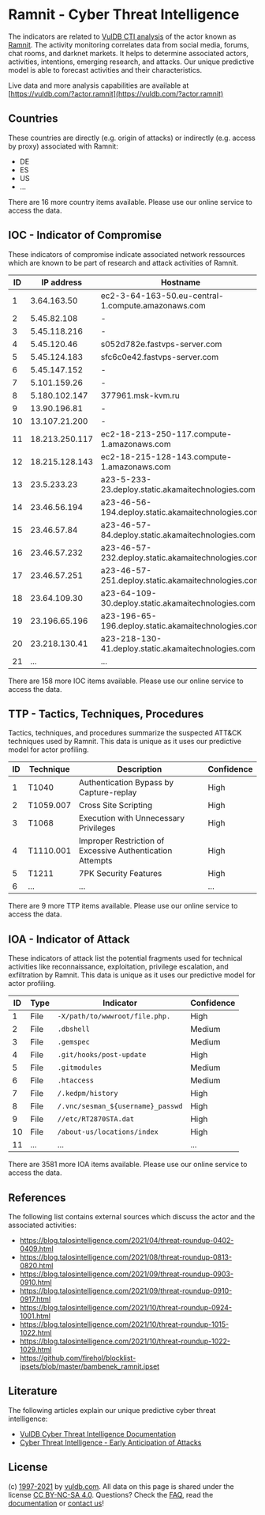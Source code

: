 # Ramnit - Cyber Threat Intelligence

The indicators are related to [VulDB CTI analysis](https://vuldb.com/?kb.cti) of the actor known as [Ramnit](https://vuldb.com/?actor.ramnit). The activity monitoring correlates data from social media, forums, chat rooms, and darknet markets. It helps to determine associated actors, activities, intentions, emerging research, and attacks. Our unique predictive model is able to forecast activities and their characteristics.

Live data and more analysis capabilities are available at [https://vuldb.com/?actor.ramnit](https://vuldb.com/?actor.ramnit)

## Countries

These countries are directly (e.g. origin of attacks) or indirectly (e.g. access by proxy) associated with Ramnit:

* DE
* ES
* US
* ...

There are 16 more country items available. Please use our online service to access the data.

## IOC - Indicator of Compromise

These indicators of compromise indicate associated network ressources which are known to be part of research and attack activities of Ramnit.

ID | IP address | Hostname | Confidence
-- | ---------- | -------- | ----------
1 | 3.64.163.50 | ec2-3-64-163-50.eu-central-1.compute.amazonaws.com | Medium
2 | 5.45.82.108 | - | High
3 | 5.45.118.216 | - | High
4 | 5.45.120.46 | s052d782e.fastvps-server.com | High
5 | 5.45.124.183 | sfc6c0e42.fastvps-server.com | High
6 | 5.45.147.152 | - | High
7 | 5.101.159.26 | - | High
8 | 5.180.102.147 | 377961.msk-kvm.ru | High
9 | 13.90.196.81 | - | High
10 | 13.107.21.200 | - | High
11 | 18.213.250.117 | ec2-18-213-250-117.compute-1.amazonaws.com | Medium
12 | 18.215.128.143 | ec2-18-215-128-143.compute-1.amazonaws.com | Medium
13 | 23.5.233.23 | a23-5-233-23.deploy.static.akamaitechnologies.com | High
14 | 23.46.56.194 | a23-46-56-194.deploy.static.akamaitechnologies.com | High
15 | 23.46.57.84 | a23-46-57-84.deploy.static.akamaitechnologies.com | High
16 | 23.46.57.232 | a23-46-57-232.deploy.static.akamaitechnologies.com | High
17 | 23.46.57.251 | a23-46-57-251.deploy.static.akamaitechnologies.com | High
18 | 23.64.109.30 | a23-64-109-30.deploy.static.akamaitechnologies.com | High
19 | 23.196.65.196 | a23-196-65-196.deploy.static.akamaitechnologies.com | High
20 | 23.218.130.41 | a23-218-130-41.deploy.static.akamaitechnologies.com | High
21 | ... | ... | ...

There are 158 more IOC items available. Please use our online service to access the data.

## TTP - Tactics, Techniques, Procedures

Tactics, techniques, and procedures summarize the suspected ATT&CK techniques used by Ramnit. This data is unique as it uses our predictive model for actor profiling.

ID | Technique | Description | Confidence
-- | --------- | ----------- | ----------
1 | T1040 | Authentication Bypass by Capture-replay | High
2 | T1059.007 | Cross Site Scripting | High
3 | T1068 | Execution with Unnecessary Privileges | High
4 | T1110.001 | Improper Restriction of Excessive Authentication Attempts | High
5 | T1211 | 7PK Security Features | High
6 | ... | ... | ...

There are 9 more TTP items available. Please use our online service to access the data.

## IOA - Indicator of Attack

These indicators of attack list the potential fragments used for technical activities like reconnaissance, exploitation, privilege escalation, and exfiltration by Ramnit. This data is unique as it uses our predictive model for actor profiling.

ID | Type | Indicator | Confidence
-- | ---- | --------- | ----------
1 | File | `-X/path/to/wwwroot/file.php.` | High
2 | File | `.dbshell` | Medium
3 | File | `.gemspec` | Medium
4 | File | `.git/hooks/post-update` | High
5 | File | `.gitmodules` | Medium
6 | File | `.htaccess` | Medium
7 | File | `/.kedpm/history` | High
8 | File | `/.vnc/sesman_${username}_passwd` | High
9 | File | `//etc/RT2870STA.dat` | High
10 | File | `/about-us/locations/index` | High
11 | ... | ... | ...

There are 3581 more IOA items available. Please use our online service to access the data.

## References

The following list contains external sources which discuss the actor and the associated activities:

* https://blog.talosintelligence.com/2021/04/threat-roundup-0402-0409.html
* https://blog.talosintelligence.com/2021/08/threat-roundup-0813-0820.html
* https://blog.talosintelligence.com/2021/09/threat-roundup-0903-0910.html
* https://blog.talosintelligence.com/2021/09/threat-roundup-0910-0917.html
* https://blog.talosintelligence.com/2021/10/threat-roundup-0924-1001.html
* https://blog.talosintelligence.com/2021/10/threat-roundup-1015-1022.html
* https://blog.talosintelligence.com/2021/10/threat-roundup-1022-1029.html
* https://github.com/firehol/blocklist-ipsets/blob/master/bambenek_ramnit.ipset

## Literature

The following articles explain our unique predictive cyber threat intelligence:

* [VulDB Cyber Threat Intelligence Documentation](https://vuldb.com/?kb.cti)
* [Cyber Threat Intelligence - Early Anticipation of Attacks](https://www.scip.ch/en/?labs.20201022)

## License

(c) [1997-2021](https://vuldb.com/?kb.changelog) by [vuldb.com](https://vuldb.com/?kb.about). All data on this page is shared under the license [CC BY-NC-SA 4.0](https://creativecommons.org/licenses/by-nc-sa/4.0/). Questions? Check the [FAQ](https://vuldb.com/?kb.faq), read the [documentation](https://vuldb.com/?kb) or [contact us](https://vuldb.com/?contact)!
